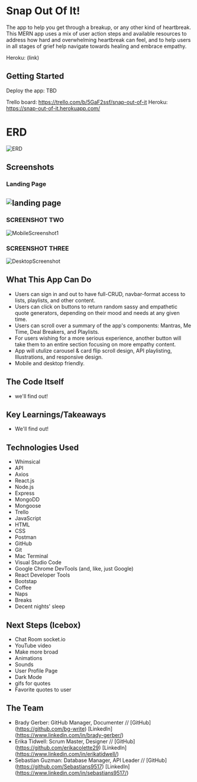 # Snap Out Of It!

The app to help you get through a breakup, or any other kind of heartbreak. This MERN app uses a mix of user action steps and available resources to address how hard and overwhelming heartbreak can feel, and to help users in all stages of grief help navigate towards healing and embrace empathy.

Heroku: (link)

## Getting Started

Deploy the app: TBD

Trello board: https://trello.com/b/5GaF2ssf/snap-out-of-it
Heroku: https://snap-out-of-it.herokuapp.com/

# ERD

![ERD](public/images/erd.png)

## Screenshots

### Landing Page

## ![landing page](TBD)

### SCREENSHOT TWO

![MobileScreenshot1](public/images/mobilescreenshot.png)

### SCREENSHOT THREE

![DesktopScreenshot](public/images/desktopscreenshot.png)

## What This App Can Do

- Users can sign in and out to have full-CRUD, navbar-format access to lists, playlists, and other content.
- Users can click on buttons to return random sassy and empathetic quote generators, depending on their mood and needs at any given time.
- Users can scroll over a summary of the app's components: Mantras, Me Time, Deal Breakers, and Playlists.
- For users wishing for a more serious experience, another button will take them to an entire section focusing on more empathy content.
- App will utulize carousel & card flip scroll design, API playlisting, Illustrations, and responsive design.
- Mobile and desktop friendly.

## The Code Itself

- we'll find out!

## Key Learnings/Takeaways

- We'll find out!

## Technologies Used

- Whimsical
- API
- Axios
- React.js
- Node.js
- Express
- MongoDD
- Mongoose
- Trello
- JavaScript
- HTML
- CSS
- Postman
- GitHub
- Git
- Mac Terminal
- Visual Studio Code
- Google Chrome DevTools (and, like, just Google)
- React Developer Tools
- Bootstap
- Coffee
- Naps
- Breaks
- Decent nights' sleep

## Next Steps (Icebox)

- Chat Room socket.io
- YouTube video
- Make more broad
- Animations
- Sounds
- User Profile Page
- Dark Mode
- gifs for quotes
- Favorite quotes to user

## The Team

- Brady Gerber: GitHub Manager, Documenter // [GitHub] (https://github.com/bg-write) [LinkedIn] (https://www.linkedin.com/in/brady-gerber/)
- Erika Tidwell: Scrum Master, Designer // [GitHub] (https://github.com/erikacolette29) [LinkedIn] (https://www.linkedin.com/in/erikatidwell/)
- Sebastian Guzman: Database Manager, API Leader // [GitHub] (https://github.com/Sebastians9517) [LinkedIn] (https://www.linkedin.com/in/sebastians9517/)
